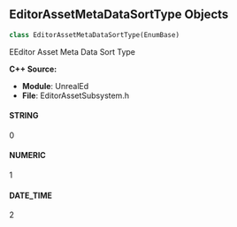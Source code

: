## EditorAssetMetaDataSortType Objects

```python
class EditorAssetMetaDataSortType(EnumBase)
```

EEditor Asset Meta Data Sort Type

**C++ Source:**

- **Module**: UnrealEd
- **File**: EditorAssetSubsystem.h

<a id="unreal.EditorAssetMetaDataSortType.STRING"></a>

#### STRING

0

<a id="unreal.EditorAssetMetaDataSortType.NUMERIC"></a>

#### NUMERIC

1

<a id="unreal.EditorAssetMetaDataSortType.DATE_TIME"></a>

#### DATE_TIME

2

<a id="unreal.HitResultGizmoFilterMode"></a>